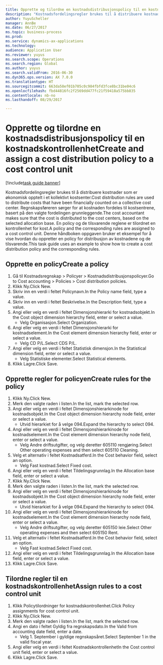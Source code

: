 ```yaml
--- 
title: Opprette og tilordne en kostnadsdistribusjonspolicy til en kostnadskontrollenhet
description: "Kostnadsfordelingsregler brukes til å distribuere kostnader som er økonomisk opptelt i et kollektivt kostsenter."
author: YuyuScheller
manager: AnnBe
ms.date: 06/27/2017
ms.topic: business-process
ms.prod: 
ms.service: dynamics-ax-applications
ms.technology: 
audience: Application User
ms.reviewer: yuyus
ms.search.scope: Operations
ms.search.region: Global
ms.author: yuyus
ms.search.validFrom: 2016-06-30
ms.dyn365.ops.version: AX 7.0.0
ms.translationtype: HT
ms.sourcegitcommit: 663da58ef01b705c0c984fbfd3fce8bc31be04c6
ms.openlocfilehash: fbd44816fc2f2569dd477fc21f59418a575bb835
ms.contentlocale: nb-no
ms.lasthandoff: 08/29/2017

---
```

# <a name="create-and-assign-a-cost-distribution-policy-to-a-cost-control-unit"></a><span data-ttu-id="f4e26-103">Opprette og tilordne en kostnadsdistribusjonspolicy til en kostnadskontrollenhet</span><span class="sxs-lookup"><span data-stu-id="f4e26-103">Create and assign a cost distribution policy to a cost control unit</span></span>

[!include[task guide banner](../../includes/task-guide-banner.md)]

<span data-ttu-id="f4e26-104">Kostnadsfordelingsregler brukes til å distribuere kostnader som er økonomisk opptelt i et kollektivt kostsenter.</span><span class="sxs-lookup"><span data-stu-id="f4e26-104">Cost distribution rules are used to distribute costs that have been financially counted on a collective cost center.</span></span> <span data-ttu-id="f4e26-105">Regnskapsføreren sørger for at kostnaden fordeles til kostsentrene, basert på den valgte fordelingen grunnleggende.</span><span class="sxs-lookup"><span data-stu-id="f4e26-105">The cost accountant makes sure that the cost is distributed to the cost centers, based on the selected allocation base.</span></span> <span data-ttu-id="f4e26-106">En policy og de tilsvarende reglene er tilordnet en kontrollenhet for kost.</span><span class="sxs-lookup"><span data-stu-id="f4e26-106">A policy and the corresponding rules are assigned to a cost control unit.</span></span> <span data-ttu-id="f4e26-107">Denne håndboken oppgaven bruker et eksempel for å vise hvordan du oppretter en policy for distribusjon av kostnadene og de tilsvarende.</span><span class="sxs-lookup"><span data-stu-id="f4e26-107">This task guide uses an example to show how to create a cost distribution policy and the corresponding rules.</span></span>


## <a name="create-a-policy"></a><span data-ttu-id="f4e26-108">Opprette en policy</span><span class="sxs-lookup"><span data-stu-id="f4e26-108">Create a policy</span></span>
1. <span data-ttu-id="f4e26-109">Gå til Kostnadsregnskap > Policyer > Kostnadsdistribusjonspolicyer.</span><span class="sxs-lookup"><span data-stu-id="f4e26-109">Go to Cost accounting > Policies > Cost distribution policies.</span></span>
2. <span data-ttu-id="f4e26-110">Klikk Ny.</span><span class="sxs-lookup"><span data-stu-id="f4e26-110">Click New.</span></span>
3. <span data-ttu-id="f4e26-111">Skriv inn en verdi i feltet Policynavn.</span><span class="sxs-lookup"><span data-stu-id="f4e26-111">In the Policy name field, type a value.</span></span>
4. <span data-ttu-id="f4e26-112">Skriv inn en verdi i feltet Beskrivelse.</span><span class="sxs-lookup"><span data-stu-id="f4e26-112">In the Description field, type a value.</span></span>
5. <span data-ttu-id="f4e26-113">Angi eller velg en verdi i feltet Dimensjonshierarki for kostnadsobjekt.</span><span class="sxs-lookup"><span data-stu-id="f4e26-113">In the Cost object dimension hierarchy field, enter or select a value.</span></span>
    * <span data-ttu-id="f4e26-114">Velg Organisasjon.</span><span class="sxs-lookup"><span data-stu-id="f4e26-114">Select Organization.</span></span>  
6. <span data-ttu-id="f4e26-115">Angi eller velg en verdi i feltet Dimensjonshierarki for kostnadselement.</span><span class="sxs-lookup"><span data-stu-id="f4e26-115">In the Cost element dimension hierarchy field, enter or select a value.</span></span>
    * <span data-ttu-id="f4e26-116">Velg CD P/L.</span><span class="sxs-lookup"><span data-stu-id="f4e26-116">Select CDS P/L.</span></span>  
7. <span data-ttu-id="f4e26-117">Angi eller velg en verdi i feltet Statistisk dimensjon.</span><span class="sxs-lookup"><span data-stu-id="f4e26-117">In the Statistical dimension field, enter or select a value.</span></span>
    * <span data-ttu-id="f4e26-118">Velg Statistiske elementer.</span><span class="sxs-lookup"><span data-stu-id="f4e26-118">Select Statistical elements.</span></span>  
8. <span data-ttu-id="f4e26-119">Klikk Lagre.</span><span class="sxs-lookup"><span data-stu-id="f4e26-119">Click Save.</span></span>

## <a name="create-rules-for-the-policy"></a><span data-ttu-id="f4e26-120">Opprette regler for policyen</span><span class="sxs-lookup"><span data-stu-id="f4e26-120">Create rules for the policy</span></span>
1. <span data-ttu-id="f4e26-121">Klikk Ny.</span><span class="sxs-lookup"><span data-stu-id="f4e26-121">Click New.</span></span>
2. <span data-ttu-id="f4e26-122">Merk den valgte raden i listen.</span><span class="sxs-lookup"><span data-stu-id="f4e26-122">In the list, mark the selected row.</span></span>
3. <span data-ttu-id="f4e26-123">Angi eller velg en verdi i feltet Dimensjonshierarkinode for kostnadsobjekt.</span><span class="sxs-lookup"><span data-stu-id="f4e26-123">In the Cost object dimension hierarchy node field, enter or select a value.</span></span>
    * <span data-ttu-id="f4e26-124">Utvid hierarkiet for å velge 094.</span><span class="sxs-lookup"><span data-stu-id="f4e26-124">Expand the hierarchy to select 094.</span></span>  
4. <span data-ttu-id="f4e26-125">Angi eller velg en verdi i feltet Dimensjonshierarkinode for kostnadselement.</span><span class="sxs-lookup"><span data-stu-id="f4e26-125">In the Cost element dimension hierarchy node field, enter or select a value.</span></span>
    * <span data-ttu-id="f4e26-126">Velg Andre driftsutgifter, og velg deretter 605110 rengjøring.</span><span class="sxs-lookup"><span data-stu-id="f4e26-126">Select Other operating expenses and then select 605110 Cleaning.</span></span>  
5. <span data-ttu-id="f4e26-127">Velg et alternativ i feltet Kostnadsatferd.</span><span class="sxs-lookup"><span data-stu-id="f4e26-127">In the Cost behavior field, select an option.</span></span>
    * <span data-ttu-id="f4e26-128">Velg Fast kostnad.</span><span class="sxs-lookup"><span data-stu-id="f4e26-128">Select Fixed cost.</span></span>  
6. <span data-ttu-id="f4e26-129">Angi eller velg en verdi i feltet Tildelingsgrunnlag.</span><span class="sxs-lookup"><span data-stu-id="f4e26-129">In the Allocation base field, enter or select a value.</span></span>
7. <span data-ttu-id="f4e26-130">Klikk Ny.</span><span class="sxs-lookup"><span data-stu-id="f4e26-130">Click New.</span></span>
8. <span data-ttu-id="f4e26-131">Merk den valgte raden i listen.</span><span class="sxs-lookup"><span data-stu-id="f4e26-131">In the list, mark the selected row.</span></span>
9. <span data-ttu-id="f4e26-132">Angi eller velg en verdi i feltet Dimensjonshierarkinode for kostnadsobjekt.</span><span class="sxs-lookup"><span data-stu-id="f4e26-132">In the Cost object dimension hierarchy node field, enter or select a value.</span></span>
    * <span data-ttu-id="f4e26-133">Utvid hierarkiet for å velge 094.</span><span class="sxs-lookup"><span data-stu-id="f4e26-133">Expand the hierarchy to select 094.</span></span>  
10. <span data-ttu-id="f4e26-134">Angi eller velg en verdi i feltet Dimensjonshierarkinode for kostnadselement.</span><span class="sxs-lookup"><span data-stu-id="f4e26-134">In the Cost element dimension hierarchy node field, enter or select a value.</span></span>
    * <span data-ttu-id="f4e26-135">Velg Andre driftsutgifter, og velg deretter 605150 leie.</span><span class="sxs-lookup"><span data-stu-id="f4e26-135">Select Other operating expenses and then select 605150 Rent.</span></span>  
11. <span data-ttu-id="f4e26-136">Velg et alternativ i feltet Kostnadsatferd.</span><span class="sxs-lookup"><span data-stu-id="f4e26-136">In the Cost behavior field, select an option.</span></span>
    * <span data-ttu-id="f4e26-137">Velg Fast kostnad.</span><span class="sxs-lookup"><span data-stu-id="f4e26-137">Select Fixed cost.</span></span>  
12. <span data-ttu-id="f4e26-138">Angi eller velg en verdi i feltet Tildelingsgrunnlag.</span><span class="sxs-lookup"><span data-stu-id="f4e26-138">In the Allocation base field, enter or select a value.</span></span>
13. <span data-ttu-id="f4e26-139">Klikk Lagre.</span><span class="sxs-lookup"><span data-stu-id="f4e26-139">Click Save.</span></span>

## <a name="assign-rules-to-a-cost-control-unit"></a><span data-ttu-id="f4e26-140">Tilordne regler til en kostnadskontrollenhet</span><span class="sxs-lookup"><span data-stu-id="f4e26-140">Assign rules to a cost control unit</span></span>
1. <span data-ttu-id="f4e26-141">Klikk Policytilordninger for kostnadskontrollenhet.</span><span class="sxs-lookup"><span data-stu-id="f4e26-141">Click Policy assignments for cost control unit.</span></span>
2. <span data-ttu-id="f4e26-142">Klikk Ny.</span><span class="sxs-lookup"><span data-stu-id="f4e26-142">Click New.</span></span>
3. <span data-ttu-id="f4e26-143">Merk den valgte raden i listen.</span><span class="sxs-lookup"><span data-stu-id="f4e26-143">In the list, mark the selected row.</span></span>
4. <span data-ttu-id="f4e26-144">Angi en dato i feltet Gyldig fra regnskapsdato.</span><span class="sxs-lookup"><span data-stu-id="f4e26-144">In the Valid from accounting date field, enter a date.</span></span>
    * <span data-ttu-id="f4e26-145">Velg 1. September i gyldige regnskapsåret.</span><span class="sxs-lookup"><span data-stu-id="f4e26-145">Select September 1 in the valid fiscal year.</span></span>  
5. <span data-ttu-id="f4e26-146">Angi eller velg en verdi i feltet Kostnadskontrollenhet</span><span class="sxs-lookup"><span data-stu-id="f4e26-146">In the Cost control unit field, enter or select a value.</span></span>
6. <span data-ttu-id="f4e26-147">Klikk Lagre.</span><span class="sxs-lookup"><span data-stu-id="f4e26-147">Click Save.</span></span>


